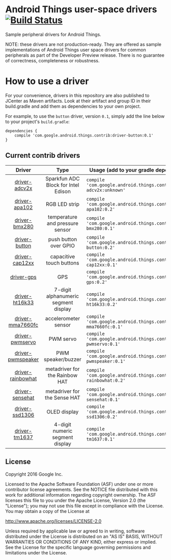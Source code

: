 Android Things user-space drivers [![Build Status](https://travis-ci.org/androidthings/contrib-drivers.svg?branch=master)](https://travis-ci.org/androidthings/contrib-drivers) 
=================================

Sample peripheral drivers for Android Things.

NOTE: these drivers are not production-ready. They are offered as sample
implementations of Android Things user space drivers for common peripherals
as part of the Developer Preview release. There is no guarantee
of correctness, completeness or robustness.


How to use a driver
===================

For your convenience, drivers in this repository are also published to JCenter
as Maven artifacts. Look at their artifact and group ID in their build.gradle
and add them as dependencies to your own project.

For example, to use the `button` driver, version `0.1`, simply add the line
below to your project's `build.gradle`:


```
dependencies {
    compile 'com.google.android.things.contrib:driver-button:0.1'
}
```


Current contrib drivers
-----------------------

<!-- DRIVER_LIST_START -->
Driver | Type | Usage (add to your gradle dependencies) | Note
:---:|:---:| --- | ---
[driver-adcv2x](adcv2x) | Sparkfun ADC Block for Intel Edison | `compile 'com.google.android.things.contrib:driver-adcv2x:unknown'` | [sample](https://github.com/androidthings/drivers-samples/tree/master/adcv2x)
[driver-apa102](apa102) | RGB LED strip | `compile 'com.google.android.things.contrib:driver-apa102:0.2'` | [sample](https://github.com/androidthings/drivers-samples/tree/master/apa102) [changelog](apa102/CHANGELOG.md)
[driver-bmx280](bmx280) | temperature and pressure sensor | `compile 'com.google.android.things.contrib:driver-bmx280:0.1'` | [sample](https://github.com/androidthings/drivers-samples/tree/master/bmx280)
[driver-button](button) | push button over GPIO | `compile 'com.google.android.things.contrib:driver-button:0.2'` | [sample](https://github.com/androidthings/drivers-samples/tree/master/button) [changelog](button/CHANGELOG.md)
[driver-cap12xx](cap12xx) | capacitive touch buttons | `compile 'com.google.android.things.contrib:driver-cap12xx:0.1'` | [sample](https://github.com/androidthings/drivers-samples/tree/master/cap12xx)
[driver-gps](gps) | GPS | `compile 'com.google.android.things.contrib:driver-gps:0.2'` | [sample](https://github.com/androidthings/drivers-samples/tree/master/gps) [changelog](gps/CHANGELOG.md)
[driver-ht16k33](ht16k33) | 7-digit alphanumeric segment display | `compile 'com.google.android.things.contrib:driver-ht16k33:0.2'` | [sample](https://github.com/androidthings/drivers-samples/tree/master/ht16k33) [changelog](ht16k33/CHANGELOG.md)
[driver-mma7660fc](mma7660fc) | accelerometer sensor | `compile 'com.google.android.things.contrib:driver-mma7660fc:0.1'` | [sample](https://github.com/androidthings/drivers-samples/tree/master/mma7660fc)
[driver-pwmservo](pwmservo) | PWM servo | `compile 'com.google.android.things.contrib:driver-pwmservo:0.1'` | [sample](https://github.com/androidthings/drivers-samples/tree/master/pwmservo)
[driver-pwmspeaker](pwmspeaker) | PWM speaker/buzzer | `compile 'com.google.android.things.contrib:driver-pwmspeaker:0.1'` | [sample](https://github.com/androidthings/drivers-samples/tree/master/pwmspeaker)
[driver-rainbowhat](rainbowhat) | metadriver for the Rainbow HAT | `compile 'com.google.android.things.contrib:driver-rainbowhat:0.2'` | [sample](https://github.com/androidthings/weatherstation) [changelog](rainbowhat/CHANGELOG.md)
[driver-sensehat](sensehat) | metadriver for the Sense HAT | `compile 'com.google.android.things.contrib:driver-sensehat:0.1'` | [sample](https://github.com/androidthings/drivers-samples/tree/master/sensehat)
[driver-ssd1306](ssd1306) | OLED display | `compile 'com.google.android.things.contrib:driver-ssd1306:0.2'` | [sample](https://github.com/androidthings/drivers-samples/tree/master/ssd1306) [changelog](ssd1306/CHANGELOG.md)
[driver-tm1637](tm1637) | 4-digit numeric segment display | `compile 'com.google.android.things.contrib:driver-tm1637:0.1'` | [sample](https://github.com/androidthings/drivers-samples/tree/master/tm1637)
<!-- DRIVER_LIST_END -->

License
-------

Copyright 2016 Google Inc.

Licensed to the Apache Software Foundation (ASF) under one or more contributor
license agreements.  See the NOTICE file distributed with this work for
additional information regarding copyright ownership.  The ASF licenses this
file to you under the Apache License, Version 2.0 (the "License"); you may not
use this file except in compliance with the License.  You may obtain a copy of
the License at

  http://www.apache.org/licenses/LICENSE-2.0

Unless required by applicable law or agreed to in writing, software
distributed under the License is distributed on an "AS IS" BASIS, WITHOUT
WARRANTIES OR CONDITIONS OF ANY KIND, either express or implied.  See the
License for the specific language governing permissions and limitations under
the License.
